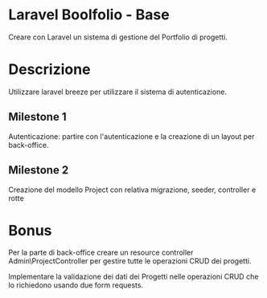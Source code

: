 # Laravel Boolfolio - Base

Creare con Laravel un sistema di gestione del Portfolio di progetti.

# Descrizione

Utilizzare laravel breeze per utilizzare il sistema di autenticazione.

## Milestone 1

Autenticazione: partire con l'autenticazione e la creazione di un layout per back-office.

## Milestone 2

Creazione del modello Project con relativa migrazione, seeder, controller e rotte

# Bonus

Per la parte di back-office creare un resource controller Admin\ProjectController per gestire tutte le operazioni CRUD dei progetti.

Implementare la validazione dei dati dei Progetti nelle operazioni CRUD che lo richiedono usando due form requests.

